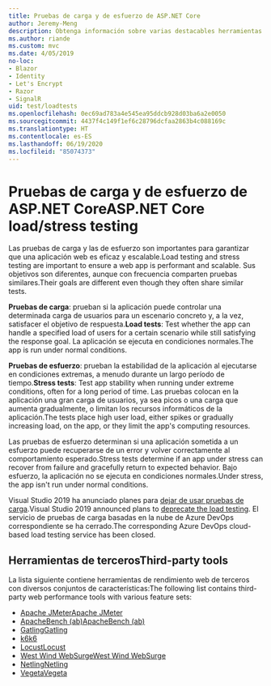 ```yaml
---
title: Pruebas de carga y de esfuerzo de ASP.NET Core
author: Jeremy-Meng
description: Obtenga información sobre varias destacables herramientas y enfoques para realizar pruebas de carga y de esfuerzo en aplicaciones ASP.NET Core.
ms.author: riande
ms.custom: mvc
ms.date: 4/05/2019
no-loc:
- Blazor
- Identity
- Let's Encrypt
- Razor
- SignalR
uid: test/loadtests
ms.openlocfilehash: 0ec69ad783a4e545ea95ddcb928d03ba6a2e0050
ms.sourcegitcommit: 4437f4c149f1ef6c28796dcfaa2863b4c088169c
ms.translationtype: HT
ms.contentlocale: es-ES
ms.lasthandoff: 06/19/2020
ms.locfileid: "85074373"
---
```

# <a name="aspnet-core-loadstress-testing"></a><span data-ttu-id="48d65-103">Pruebas de carga y de esfuerzo de ASP.NET Core</span><span class="sxs-lookup"><span data-stu-id="48d65-103">ASP.NET Core load/stress testing</span></span>

<span data-ttu-id="48d65-104">Las pruebas de carga y las de esfuerzo son importantes para garantizar que una aplicación web es eficaz y escalable.</span><span class="sxs-lookup"><span data-stu-id="48d65-104">Load testing and stress testing are important to ensure a web app is performant and scalable.</span></span> <span data-ttu-id="48d65-105">Sus objetivos son diferentes, aunque con frecuencia comparten pruebas similares.</span><span class="sxs-lookup"><span data-stu-id="48d65-105">Their goals are different even though they often share similar tests.</span></span>

<span data-ttu-id="48d65-106">**Pruebas de carga**: prueban si la aplicación puede controlar una determinada carga de usuarios para un escenario concreto y, a la vez, satisfacer el objetivo de respuesta.</span><span class="sxs-lookup"><span data-stu-id="48d65-106">**Load tests**: Test whether the app can handle a specified load of users for a certain scenario while still satisfying the response goal.</span></span> <span data-ttu-id="48d65-107">La aplicación se ejecuta en condiciones normales.</span><span class="sxs-lookup"><span data-stu-id="48d65-107">The app is run under normal conditions.</span></span>

<span data-ttu-id="48d65-108">**Pruebas de esfuerzo**: prueban la estabilidad de la aplicación al ejecutarse en condiciones extremas, a menudo durante un largo período de tiempo.</span><span class="sxs-lookup"><span data-stu-id="48d65-108">**Stress tests**: Test app stability when running under extreme conditions, often for a long period of time.</span></span> <span data-ttu-id="48d65-109">Las pruebas colocan en la aplicación una gran carga de usuarios, ya sea picos o una carga que aumenta gradualmente, o limitan los recursos informáticos de la aplicación.</span><span class="sxs-lookup"><span data-stu-id="48d65-109">The tests place high user load, either spikes or gradually increasing load, on the app, or they limit the app's computing resources.</span></span>

<span data-ttu-id="48d65-110">Las pruebas de esfuerzo determinan si una aplicación sometida a un esfuerzo puede recuperarse de un error y volver correctamente al comportamiento esperado.</span><span class="sxs-lookup"><span data-stu-id="48d65-110">Stress tests determine if an app under stress can recover from failure and gracefully return to expected behavior.</span></span> <span data-ttu-id="48d65-111">Bajo esfuerzo, la aplicación no se ejecuta en condiciones normales.</span><span class="sxs-lookup"><span data-stu-id="48d65-111">Under stress, the app isn't run under normal conditions.</span></span>

<span data-ttu-id="48d65-112">Visual Studio 2019 ha anunciado planes para [dejar de usar pruebas de carga](https://devblogs.microsoft.com/devops/cloud-based-load-testing-service-eol/).</span><span class="sxs-lookup"><span data-stu-id="48d65-112">Visual Studio 2019 announced plans to [deprecate the load testing](https://devblogs.microsoft.com/devops/cloud-based-load-testing-service-eol/).</span></span> <span data-ttu-id="48d65-113">El servicio de pruebas de carga basadas en la nube de Azure DevOps correspondiente se ha cerrado.</span><span class="sxs-lookup"><span data-stu-id="48d65-113">The corresponding Azure DevOps cloud-based load testing service has been closed.</span></span>

## <a name="third-party-tools"></a><span data-ttu-id="48d65-114">Herramientas de terceros</span><span class="sxs-lookup"><span data-stu-id="48d65-114">Third-party tools</span></span>

<span data-ttu-id="48d65-115">La lista siguiente contiene herramientas de rendimiento web de terceros con diversos conjuntos de características:</span><span class="sxs-lookup"><span data-stu-id="48d65-115">The following list contains third-party web performance tools with various feature sets:</span></span>

* [<span data-ttu-id="48d65-116">Apache JMeter</span><span class="sxs-lookup"><span data-stu-id="48d65-116">Apache JMeter</span></span>](https://jmeter.apache.org/)
* [<span data-ttu-id="48d65-117">ApacheBench (ab)</span><span class="sxs-lookup"><span data-stu-id="48d65-117">ApacheBench (ab)</span></span>](https://httpd.apache.org/docs/2.4/programs/ab.html)
* [<span data-ttu-id="48d65-118">Gatling</span><span class="sxs-lookup"><span data-stu-id="48d65-118">Gatling</span></span>](https://gatling.io/)
* [<span data-ttu-id="48d65-119">k6</span><span class="sxs-lookup"><span data-stu-id="48d65-119">k6</span></span>](https://k6.io)
* [<span data-ttu-id="48d65-120">Locust</span><span class="sxs-lookup"><span data-stu-id="48d65-120">Locust</span></span>](https://locust.io/)
* [<span data-ttu-id="48d65-121">West Wind WebSurge</span><span class="sxs-lookup"><span data-stu-id="48d65-121">West Wind WebSurge</span></span>](https://websurge.west-wind.com/)
* [<span data-ttu-id="48d65-122">Netling</span><span class="sxs-lookup"><span data-stu-id="48d65-122">Netling</span></span>](https://github.com/hallatore/Netling)
* [<span data-ttu-id="48d65-123">Vegeta</span><span class="sxs-lookup"><span data-stu-id="48d65-123">Vegeta</span></span>](https://github.com/tsenart/vegeta)